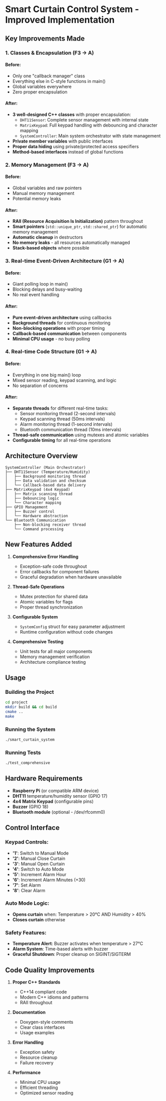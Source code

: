 # Smart Curtain Control System - Improved Implementation

## Key Improvements Made

### 1. **Classes & Encapsulation (F3 → A)**

#### Before:
- Only one "callback manager" class 
- Everything else in C-style functions in main()
- Global variables everywhere
- Zero proper encapsulation

#### After:
- **3 well-designed C++ classes** with proper encapsulation:
  - `DHT11Sensor`: Complete sensor management with internal state
  - `MatrixKeypad`: Full keypad handling with debouncing and character mapping
  - `SystemController`: Main system orchestrator with state management
- **Private member variables** with public interfaces
- **Proper data hiding** using private/protected access specifiers
- **Method-based interfaces** instead of global functions

### 2. **Memory Management (F3 → A)**

#### Before:
- Global variables and raw pointers
- Manual memory management
- Potential memory leaks

#### After:
- **RAII (Resource Acquisition Is Initialization)** pattern throughout
- **Smart pointers** (`std::unique_ptr`, `std::shared_ptr`) for automatic memory management
- **Automatic cleanup** in destructors
- **No memory leaks** - all resources automatically managed
- **Stack-based objects** where possible

### 3. **Real-time Event-Driven Architecture (G1 → A)**

#### Before:
- Giant polling loop in main()
- Blocking delays and busy-waiting
- No real event handling

#### After:
- **Pure event-driven architecture** using callbacks
- **Background threads** for continuous monitoring
- **Non-blocking operations** with proper timing
- **Callback-based communication** between components
- **Minimal CPU usage** - no busy polling

### 4. **Real-time Code Structure (G1 → A)**

#### Before:
- Everything in one big main() loop
- Mixed sensor reading, keypad scanning, and logic
- No separation of concerns

#### After:
- **Separate threads** for different real-time tasks:
  - Sensor monitoring thread (2-second intervals)
  - Keypad scanning thread (50ms intervals)  
  - Alarm monitoring thread (1-second intervals)
  - Bluetooth communication thread (10ms intervals)
- **Thread-safe communication** using mutexes and atomic variables
- **Configurable timing** for all real-time operations

## Architecture Overview

```
SystemController (Main Orchestrator)
├── DHT11Sensor (Temperature/Humidity)
│   ├── Background monitoring thread
│   ├── Data validation and checksum
│   └── Callback-based data delivery
├── MatrixKeypad (4x4 Keypad)
│   ├── Matrix scanning thread
│   ├── Debouncing logic
│   └── Character mapping
├── GPIO Management
│   ├── Buzzer control
│   └── Hardware abstraction
└── Bluetooth Communication
    ├── Non-blocking receiver thread
    └── Command processing
```

## New Features Added

1. **Comprehensive Error Handling**
   - Exception-safe code throughout
   - Error callbacks for component failures
   - Graceful degradation when hardware unavailable

2. **Thread-Safe Operations**
   - Mutex protection for shared data
   - Atomic variables for flags
   - Proper thread synchronization

3. **Configurable System**
   - `SystemConfig` struct for easy parameter adjustment
   - Runtime configuration without code changes

4. **Comprehensive Testing**
   - Unit tests for all major components
   - Memory management verification
   - Architecture compliance testing


## Usage

### Building the Project
```bash
cd project
mkdir build && cd build
cmake ..
make
```

### Running the System
```bash
./smart_curtain_system
```

### Running Tests
```bash
./test_comprehensive
```

## Hardware Requirements

- **Raspberry Pi** (or compatible ARM device)
- **DHT11** temperature/humidity sensor (GPIO 17)
- **4x4 Matrix Keypad** (configurable pins)
- **Buzzer** (GPIO 18)
- **Bluetooth module** (optional - /dev/rfcomm0)

## Control Interface

### Keypad Controls:
- **'1'**: Switch to Manual Mode
- **'2'**: Manual Close Curtain
- **'3'**: Manual Open Curtain  
- **'4'**: Switch to Auto Mode
- **'5'**: Increment Alarm Hour
- **'6'**: Increment Alarm Minutes (+30)
- **'7'**: Set Alarm
- **'8'**: Clear Alarm

### Auto Mode Logic:
- **Opens curtain** when: Temperature > 20°C AND Humidity > 40%
- **Closes curtain** otherwise

### Safety Features:
- **Temperature Alert**: Buzzer activates when temperature > 27°C
- **Alarm System**: Time-based alerts with buzzer
- **Graceful Shutdown**: Proper cleanup on SIGINT/SIGTERM

## Code Quality Improvements

1. **Proper C++ Standards**
   - C++14 compliant code
   - Modern C++ idioms and patterns
   - RAII throughout

2. **Documentation**
   - Doxygen-style comments
   - Clear class interfaces
   - Usage examples

3. **Error Handling**
   - Exception safety
   - Resource cleanup
   - Failure recovery

4. **Performance**
   - Minimal CPU usage
   - Efficient threading
   - Optimized sensor reading
